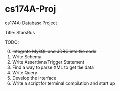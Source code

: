 # cs174A-Proj
cs174A: Database Project

Title: StarsRus

TODO: 

0. ~~Integrate MySQL and JDBC into the code~~
1. ~~Write Schema~~
2. Write Assertions/Trigger Statement
3. Find a way to parse XML to get the data
4. Write Query
5. Develop the interface
6. Write a script for terminal compilation and start up
